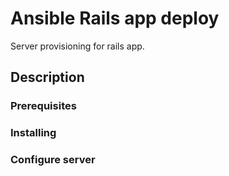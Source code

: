 # Ansible Rails app deploy

Server provisioning for rails app.

## Description

### Prerequisites

### Installing

### Configure server